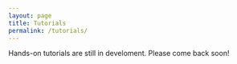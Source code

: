 ```yaml
---
layout: page
title: Tutorials
permalink: /tutorials/
---
```


Hands-on tutorials are still in develoment. Please come back soon!